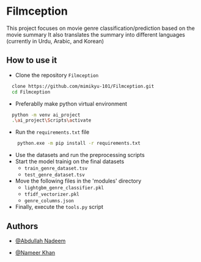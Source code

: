 # Filmception
This project focuses on movie genre classification/prediction based on the movie summary
It also translates the summary into different languages (currently in Urdu, Arabic, and Korean)


## How to use it
- Clone the repository `Filmception`
```bash
  clone https://github.com/mimikyu-101/Filmception.git
  cd Filmception
```
- Preferablly make python virtual environment
```bash
  python -m venv ai_project
  .\ai_project\Scripts\activate
```
- Run the `requirements.txt` file
```bash
    python.exe -m pip install -r requirements.txt
```
- Use the datasets and run the preprocessing scripts
- Start the model trainig on the final datasets
    * `train_genre_dataset.tsv`
    * `test_genre_dataset.tsv`
- Move the following files in the 'modules' directory
    * `lightgbm_genre_classifier.pkl`
    * `tfidf_vectorizer.pkl`
    * `genre_columns.json`
- Finally, execute the `tools.py` script

  
## Authors

- [@Abdullah Nadeem](https://github.com/mimikyu-101)

- [@Nameer Khan](https://github.com/nameerkhan7)
